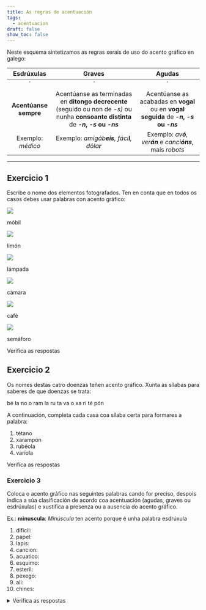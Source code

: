 ```yaml
---
title: As regras de acentuación
tags:
  - acentuacion
draft: false
show_toc: false
---
```

Neste esquema sintetizamos as regras xerais de uso do acento gráfico en galego:

| Esdrúxulas | Graves | Agudas|
|:------------:|:--------:|:--------:|
| <e-tag color=2>´</e-tag><e-tag color=1>*</e-tag><e-tag color=1>*</e-tag> | <e-tag color=1>*</e-tag><e-tag color=2>´</e-tag><e-tag color=1>*</e-tag>                                                         | <e-tag color=1>*</e-tag><e-tag color=1>*</e-tag><e-tag color=2>´</e-tag>        |
| **Acentúanse sempre**                             | Acentúanse as terminadas en **ditongo decrecente** (seguido ou non de *\-s)* ou nunha **consoante distinta** de ***\-n*, *\-s* ou *\-ns*** | Acentúanse as acabadas en **vogal** ou en **vogal seguida** de ***\-n*, *\-s* ou *\-ns*** |
| Exemplo: *médico*                                                 | Exemplo: *amigáb**eis**,* *fáci**l**,* *dóla**r***                | Exemplo: *av**ó**,* *ver**án*** e *canci**óns***, mais *robots*                                                 |

- - -

## Exercicio 1

Escribe o nome dos elementos fotografados. Ten en conta que en todos os casos
debes usar palabras con acento gráfico:

![](/img/móbil.jpg)

<e-answer> móbil </e-answer>

![](/img/limón.jpg)

<e-answer> limón </e-answer>

![](/img/lámpada.jpg)

<e-answer> lámpada </e-answer>

![](/img/cámara.jpg)

<e-answer> cámara </e-answer>

![](/img/café.jpg)

<e-answer> café </e-answer>

![](/img/semáforo.jpg)

<e-answer> semáforo </e-answer>

<e-validate>Verifica as respostas</e-validate>

## Exercicio 2

Os nomes destas catro doenzas teñen acento gráfico. Xunta as sílabas para saberes de que doenzas se trata:

<e-layout>
<e-tag color=3>bé</e-tag>
<e-tag color=4>la</e-tag>
<e-tag color=1>no</e-tag>
<e-tag color=4>o</e-tag>
<e-tag color=2>ram</e-tag>
<e-tag color=3>la</e-tag>
<e-tag color=3>ru</e-tag>
<e-tag color=1>ta</e-tag>
<e-tag color=4>va</e-tag>
<e-tag color=3>o</e-tag>
<e-tag color=2>xa</e-tag>
<e-tag color=4>rí</e-tag>
<e-tag color=1>té</e-tag>
<e-tag color=2>pón</e-tag>

</e-layout>

A continuación, completa cada casa coa sílaba certa para formares a palabra:
1. <e-tag color=1><e-answer>té</e-answer></e-tag><e-tag color=1><e-answer>ta</e-answer></e-tag><e-tag color=1><e-answer>no</e-answer></e-tag>
2. <e-tag color=2><e-answer>xa</e-answer></e-tag><e-tag color=2><e-answer>ram</e-answer></e-tag><e-tag color=2><e-answer>pón</e-answer></e-tag>
3. <e-tag color=3><e-answer>ru</e-answer></e-tag><e-tag color=3><e-answer>bé</e-answer></e-tag><e-tag color=3><e-answer>o</e-answer></e-tag><e-tag color=3><e-answer>la</e-answer></e-tag>
4. <e-tag color=4><e-answer>va</e-answer></e-tag><e-tag color=4><e-answer>rí</e-answer></e-tag><e-tag color=4><e-answer>o</e-answer></e-tag><e-tag color=4><e-answer>la</e-answer></e-tag>

<e-validate>Verifica as respostas</e-validate>

### Exercicio 3

Coloca o acento gráfico nas seguintes palabras cando for preciso, despois indica a
súa clasificación de acordo coa acentuación (agudas, graves ou esdrúxulas) e
xustifica a presenza ou a ausencia do acento gráfico.

Ex.: **minuscula**: *Minúscula* ten acento porque é unha palabra esdrúxula

1. dificil:
2. papel:
3. lapis:
4. cancion:
5. acuatico:
6. esquimo:
7. esteril:
8. pexego:
9. ali:
10. chines:

<details> <summary>Verifica as respostas</summary>

1. **difícil**: *Difícil* ten acento porque é unha palabra grave que acaba en consoante *\-l.*
2. **papel**: *Papel* non se acentúa porque é unha palabra aguda que acaba nunha consoante diferente de *\-n, -s* ou *\-ns.* 
3. **lapis**: *Lapis* non ten acento gráfico porque é unha palabra grave que acaba en consoante *\-s.*
4. **canción**: *Canción* acentúase porque é unha palabra aguda que acaba en *\-n.*
5. **acuático**: *Acuático* ten acento porque é unha palabra esdrúxula.
6. **esquimó**: *Esquimó* acentúase porque é unha palabra aguda terminada en vogal.
7. **estéril**: *Estéril* ten acento porque é unha palabra grave que termina en consoante *\-l.*
8. **pexego**: *Pexego* non se acentúa porque é unha palabra grave que acaba en vogal. 
9. **alí**: *Alí* ten acento porque é unha palabra aguda que acaba en vogal. 
10. **chinés**: *Chinés* acentúase porque é unha palabra aguda que acaba en consoante *\-s.*

</details>

